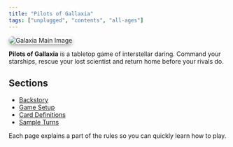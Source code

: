 ```yaml
---
title: "Pilots of Gallaxia"
tags: ["unplugged", "contents", "all-ages"]
---
```

<img src="/images/low/galaxia/mainpage.webp" alt="Galaxia Main Image" style="border-radius: 12px; box-shadow: 0 4px 8px rgba(0, 0, 0, 0.3);">

**Pilots of Gallaxia** is a tabletop game of interstellar daring. Command your starships, rescue your lost scientist and return home before your rivals do.

## Sections

- [Backstory](./backstory)
- [Game Setup](./game_setup)
- [Card Definitions](./card_definitions)
- [Sample Turns](./sample_turns)

Each page explains a part of the rules so you can quickly learn how to play.

